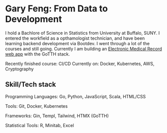 # Gary Feng: From Data to Development

I hold a Bachlore of Science in Statistics from University at Buffalo, SUNY. I entered the workfield as a opthamologist technician, and have been learning backend development via Bootdev. I went through a lot of the courses and still going. Currently I am building an [Electronic Medical Record web app](https://github.com/Chichigami/EMR) with the GoTTH stack.

Recently finished course: CI/CD
Currently on: Docker, Kubernetes, AWS, Cryptography

## Skill/Tech stack

Programming Languages: Go, Python, JavaScript, Scala, HTML/CSS

Tools: Git, Docker, Kubernetes

Frameworks: Gin, Templ, Tailwind, HTMX (GoTTH)

Statistical Tools: R, Minitab, Excel
